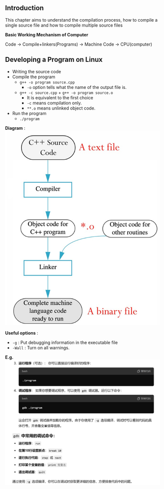 ## Introduction

This chapter aims to understand the compilation process, how to compile a single source file and how to compile multiple source files

**Basic Working Mechanism of Computer**

Code -> Compile+linkers(Programs) -> Machine Code ->  CPU(computer)

## Developing a Program on Linux

- Writing the source code
- Compile the program
  - `g++ -o program source.cpp`
    - `-o` option tells what the name of the output file is.
  - `g++ -c source.cpp` + `g++ -o program source.o`
    - It is equivalent to the first choice
    - `-c` means compilation only.
    - `**.o` means unlinked object code.
- Run the program
  - `./program`
  
 **Diagram** : ![](picture/5.jpg)
  
 **Useful options** : 
  - `-g` : Put debugging information in the executable file
  - `-Wall` : Turn on all warnings.
  
**E.g.**
![](picture/4.jpg)
